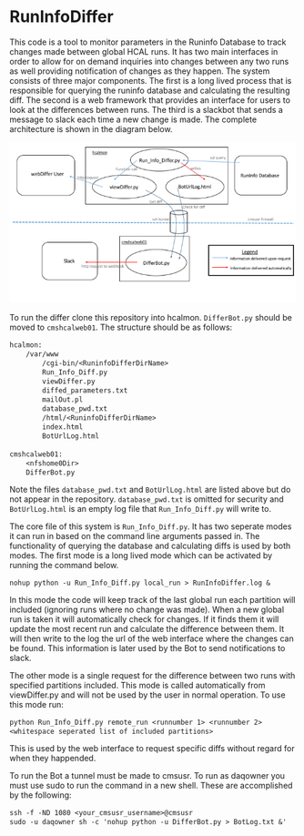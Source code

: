 # RunInfoDiffer

This code is a tool to monitor parameters in the Runinfo Database to track changes made between global HCAL runs. It has two main interfaces in order to allow for on demand inquiries into changes between any two runs as well providing notification of changes as they happen. The system consists of three major components. The first is a long lived process that is responsible for querying the runinfo database and calculating the resulting diff. The second is a web framework that provides an interface for users to look at the differences between runs. The third is a slackbot that sends a message to slack each time a new change is made. The complete architecture is shown in the diagram below.

<img src="DifferArchitecture.png" width="600px" />

To run the differ clone this repository into hcalmon. `DifferBot.py` should be moved to `cmshcalweb01`. The structure should be as follows:

```
hcalmon:
    /var/www
        /cgi-bin/<RuninfoDifferDirName>
	    Run_Info_Diff.py
	    viewDiffer.py
	    diffed_parameters.txt
	    mailOut.pl
	    database_pwd.txt	
        /html/<RuninfoDifferDirName>
	    index.html
	    BotUrlLog.html

cmshcalweb01:
    <nfshome0Dir>
	DifferBot.py 
```

Note the files `database_pwd.txt` and `BotUrlLog.html` are listed above but do not appear in the repository. `database_pwd.txt` is omitted for security and `BotUrlLog.html` is an empty log file that `Run_Info_Diff.py` will write to.

The core file of this system is `Run_Info_Diff.py`. It has two seperate modes it can run in based on the command line arguments passed in. The functionality of querying the database and calculating diffs is used by both modes. The first mode is a long lived mode which can be activated by running the command below.

```
nohup python -u Run_Info_Diff.py local_run > RunInfoDiffer.log &
```
In this mode the code will keep track of the last global run each partition will included (ignoring runs where no change was made). When a new global run is taken it will automatically check for changes. If it finds them it will update the most recent run and calculate the difference between them. It will then write to the log the url of the web interface where the changes can be found. This information is later used by the Bot to send notifications to slack.

The other mode is a single request for the difference between two runs with specified partitions included. This mode is called automatically from viewDiffer.py and will not be used by the user in normal operation. To use this mode run:

```
python Run_Info_Diff.py remote_run <runnumber 1> <runnumber 2> <whitespace seperated list of included partitions>
```

This is used by the web interface to request specific diffs without regard for when they happended.

To run the Bot a tunnel must be made to cmsusr. To run as daqowner you must use sudo to run the command in a new shell. These are accomplished by the following:

```
ssh -f -ND 1080 <your_cmsusr_username>@cmsusr
sudo -u daqowner sh -c 'nohup python -u DifferBot.py > BotLog.txt &'
```

